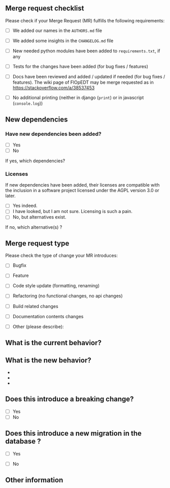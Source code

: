 <!-- strongly inspired from https://github.com/bchavez/RethinkDb.Driver/blob/master/.github/PULL_REQUEST_TEMPLATE.md -->

## Merge request checklist

Please check if your Merge Request (MR) fulfills the following requirements:
- [ ] We added our names in the `AUTHORS.md` file
- [ ] We added some insights in the `CHANGELOG.md` file
- [ ] New needed python modules have been added to `requirements.txt`, if any
- [ ] Tests for the changes have been added (for bug fixes / features)
- [ ] Docs have been reviewed and added / updated if needed (for bug fixes / features). The wiki page of FlOpEDT may be merge requested as in https://stackoverflow.com/a/38537453
- [ ] No additional printing (neither in django (`print`) or in javascript (`console.log`))


## New dependencies

### Have new dependencies been added?

- [ ] Yes
- [ ] No

If yes, which dependencies?

### Licenses

If new dependencies have been added, their licenses are compatible with the inclusion in a software project licensed under the AGPL version 3.0 or later.

- [ ] Yes indeed.
- [ ] I have looked, but I am not sure. Licensing is such a pain.
- [ ] No, but alternatives exist.

If no, which alternative(s) ?


## Merge request type

<!-- Please try to limit your pull request to one type, submit multiple pull requests if needed. --> 

Please check the type of change your MR introduces:
- [ ] Bugfix
- [ ] Feature
- [ ] Code style update (formatting, renaming)
- [ ] Refactoring (no functional changes, no api changes)
- [ ] Build related changes
- [ ] Documentation contents changes
- [ ] Other (please describe): 


## What is the current behavior?
<!-- Please describe the current behavior that you are modifying, or link to a relevant issue. -->


## What is the new behavior?
<!-- Please describe the behavior or changes that are being added by this MR. -->

-
-
-

## Does this introduce a breaking change?

- [ ] Yes
- [ ] No

<!-- If this introduces a breaking change, please describe the impact for existing applications below. -->


## Does this introduce a new migration in the database ?

- [ ] Yes
- [ ] No


## Other information

<!-- Any other information that is important to this PR such as screenshots of how the component looks before and after the change. -->
